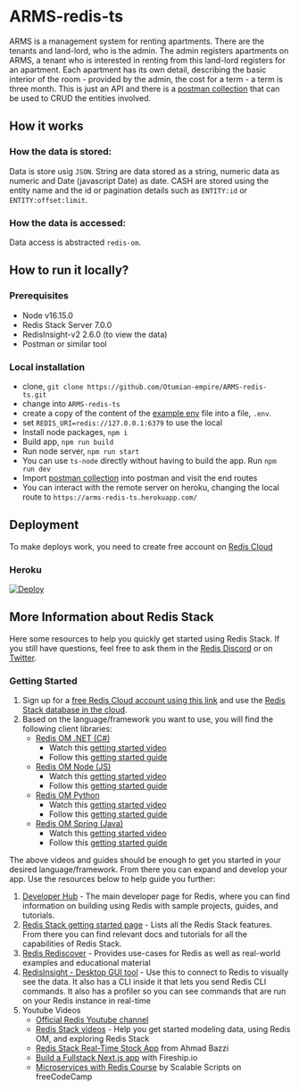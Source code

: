 # ARMS-redis-ts

ARMS is a management system for renting apartments. There are the tenants and land-lord, who is the admin. The admin registers apartments on ARMS, a tenant who is interested in renting from this land-lord registers for an apartment. Each apartment has its own detail, describing the basic interior of the room - provided by the admin, the cost for a term - a term is three month. This is just an API and there is a [postman collection](ARMS_Redis.postman_collection.json) that can be used to CRUD the entities involved.

## How it works

### How the data is stored:

Data is store usig `JSON`. String are data stored as a string, numeric data as numeric and Date (javascript Date) as date. CASH are stored using the entity name and the id or pagination details such as `ENTITY:id` or `ENTITY:offset:limit`.

### How the data is accessed:

Data access is abstracted `redis-om`.

## How to run it locally?

### Prerequisites

- Node v16.15.0
- Redis Stack Server 7.0.0
- RedisInsight-v2 2.6.0 (to view the data)
- Postman or similar tool

### Local installation

- clone, `git clone https://github.com/Otumian-empire/ARMS-redis-ts.git`
- change into `ARMS-redis-ts`
- create a copy of the content of the [example env](.example.env) file into a file, `.env`.
- set `REDIS_URI=redis://127.0.0.1:6379` to use the local
- Install node packages, `npm i`
- Build app, `npm run build`
- Run node server, `npm run start`
- You can use `ts-node` directly without having to build the app. Run `npm run dev`
- Import [postman collection](ARMS_Redis.postman_collection.json) into postman and visit the end routes
- You can interact with the remote server on heroku, changing the local route to `https://arms-redis-ts.herokuapp.com/`

## Deployment

To make deploys work, you need to create free account on [Redis Cloud](https://redis.info/try-free-dev-to)

### Heroku

[![Deploy](https://www.herokucdn.com/deploy/button.svg)](https://heroku.com/deploy?template=https://github.com/Otumian-empire/ARMS-redis-ts)

## More Information about Redis Stack

Here some resources to help you quickly get started using Redis Stack. If you still have questions, feel free to ask them in the [Redis Discord](https://discord.gg/redis) or on [Twitter](https://twitter.com/redisinc).

### Getting Started

1. Sign up for a [free Redis Cloud account using this link](https://redis.info/try-free-dev-to) and use the [Redis Stack database in the cloud](https://developer.redis.com/create/rediscloud).
1. Based on the language/framework you want to use, you will find the following client libraries:
   - [Redis OM .NET (C#)](https://github.com/redis/redis-om-dotnet)
     - Watch this [getting started video](https://www.youtube.com/watch?v=ZHPXKrJCYNA)
     - Follow this [getting started guide](https://redis.io/docs/stack/get-started/tutorials/stack-dotnet/)
   - [Redis OM Node (JS)](https://github.com/redis/redis-om-node)
     - Watch this [getting started video](https://www.youtube.com/watch?v=KUfufrwpBkM)
     - Follow this [getting started guide](https://redis.io/docs/stack/get-started/tutorials/stack-node/)
   - [Redis OM Python](https://github.com/redis/redis-om-python)
     - Watch this [getting started video](https://www.youtube.com/watch?v=PPT1FElAS84)
     - Follow this [getting started guide](https://redis.io/docs/stack/get-started/tutorials/stack-python/)
   - [Redis OM Spring (Java)](https://github.com/redis/redis-om-spring)
     - Watch this [getting started video](https://www.youtube.com/watch?v=YhQX8pHy3hk)
     - Follow this [getting started guide](https://redis.io/docs/stack/get-started/tutorials/stack-spring/)

The above videos and guides should be enough to get you started in your desired language/framework. From there you can expand and develop your app. Use the resources below to help guide you further:

1. [Developer Hub](https://redis.info/devhub) - The main developer page for Redis, where you can find information on building using Redis with sample projects, guides, and tutorials.
1. [Redis Stack getting started page](https://redis.io/docs/stack/) - Lists all the Redis Stack features. From there you can find relevant docs and tutorials for all the capabilities of Redis Stack.
1. [Redis Rediscover](https://redis.com/rediscover/) - Provides use-cases for Redis as well as real-world examples and educational material
1. [RedisInsight - Desktop GUI tool](https://redis.info/redisinsight) - Use this to connect to Redis to visually see the data. It also has a CLI inside it that lets you send Redis CLI commands. It also has a profiler so you can see commands that are run on your Redis instance in real-time
1. Youtube Videos
   - [Official Redis Youtube channel](https://redis.info/youtube)
   - [Redis Stack videos](https://www.youtube.com/watch?v=LaiQFZ5bXaM&list=PL83Wfqi-zYZFIQyTMUU6X7rPW2kVV-Ppb) - Help you get started modeling data, using Redis OM, and exploring Redis Stack
   - [Redis Stack Real-Time Stock App](https://www.youtube.com/watch?v=mUNFvyrsl8Q) from Ahmad Bazzi
   - [Build a Fullstack Next.js app](https://www.youtube.com/watch?v=DOIWQddRD5M) with Fireship.io
   - [Microservices with Redis Course](https://www.youtube.com/watch?v=Cy9fAvsXGZA) by Scalable Scripts on freeCodeCamp
